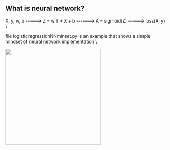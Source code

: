  ## What is neural network?
 X, y, w, b -----> Z = w.T * X + b ------> A = sigmoid(Z) -----> loss(A, y) \
 
 file logisticregressionNNminset.py is an example that shows a simple mindset of neural network implementation \
 
 
<img src="https://user-images.githubusercontent.com/64529936/119261066-f6ebaa80-bbd5-11eb-962f-0641b5a61f57.png" width="300" height="300">
